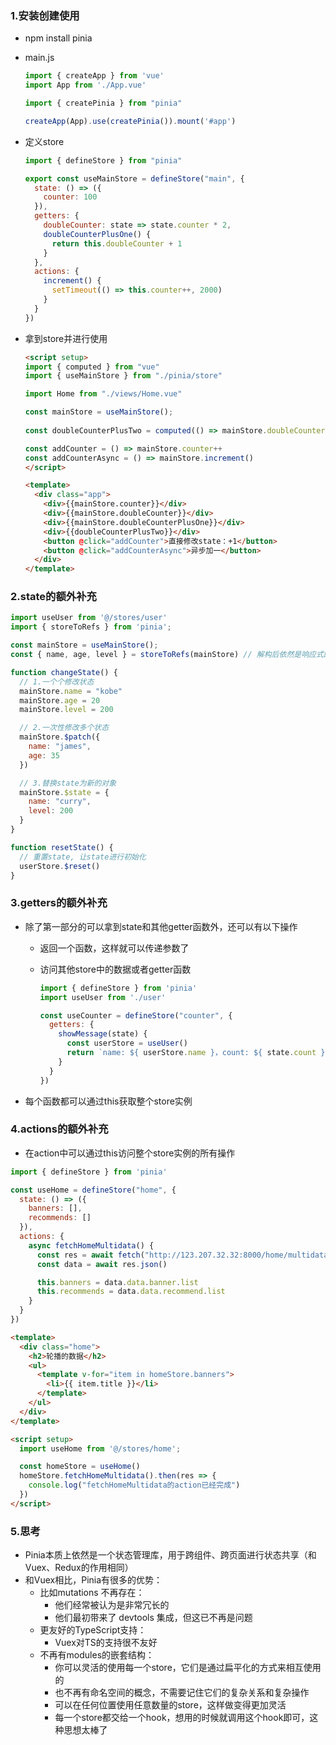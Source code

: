 ### 1.安装创建使用

- npm install pinia

- main.js

  ```js
  import { createApp } from 'vue'
  import App from './App.vue'
  
  import { createPinia } from "pinia"
  
  createApp(App).use(createPinia()).mount('#app')
  ```

- 定义store

  ```js
  import { defineStore } from "pinia"
  
  export const useMainStore = defineStore("main", {
    state: () => ({
      counter: 100
    }),
    getters: {
      doubleCounter: state => state.counter * 2,
      doubleCounterPlusOne() {
        return this.doubleCounter + 1
      }
    },
    actions: {
      increment() {
        setTimeout(() => this.counter++, 2000)
      }
    }
  })
  ```

- 拿到store并进行使用

  ```html
  <script setup>
  import { computed } from "vue"
  import { useMainStore } from "./pinia/store"
  
  import Home from "./views/Home.vue"
  
  const mainStore = useMainStore();
    
  const doubleCounterPlusTwo = computed(() => mainStore.doubleCounter + 2)
  
  const addCounter = () => mainStore.counter++
  const addCounterAsync = () => mainStore.increment()
  </script>
  
  <template>
    <div class="app">
      <div>{{mainStore.counter}}</div>
      <div>{{mainStore.doubleCounter}}</div>
      <div>{{mainStore.doubleCounterPlusOne}}</div>
      <div>{{doubleCounterPlusTwo}}</div>
      <button @click="addCounter">直接修改state：+1</button>
      <button @click="addCounterAsync">异步加一</button>
    </div>
  </template>
  ```

### 2.state的额外补充

```js
import useUser from '@/stores/user'
import { storeToRefs } from 'pinia';

const mainStore = useMainStore();
const { name, age, level } = storeToRefs(mainStore) // 解构后依然是响应式的

function changeState() {
  // 1.一个个修改状态
  mainStore.name = "kobe"
  mainStore.age = 20
  mainStore.level = 200

  // 2.一次性修改多个状态
  mainStore.$patch({
    name: "james",
    age: 35
  })

  // 3.替换state为新的对象
  mainStore.$state = {
    name: "curry",
    level: 200
  }
}

function resetState() {
  // 重置state, 让state进行初始化
  userStore.$reset()
}
```

### 3.getters的额外补充

- 除了第一部分的可以拿到state和其他getter函数外，还可以有以下操作

  - 返回一个函数，这样就可以传递参数了

  - 访问其他store中的数据或者getter函数

    ```js
    import { defineStore } from 'pinia'
    import useUser from './user'
    
    const useCounter = defineStore("counter", {
      getters: {
        showMessage(state) {
          const userStore = useUser()
          return `name: ${ userStore.name }，count: ${ state.count }`
        }
      }
    })
    ```

- 每个函数都可以通过this获取整个store实例

### 4.actions的额外补充

- 在action中可以通过this访问整个store实例的所有操作

```js
import { defineStore } from 'pinia'

const useHome = defineStore("home", {
  state: () => ({
    banners: [],
    recommends: []
  }),
  actions: {
    async fetchHomeMultidata() {
      const res = await fetch("http://123.207.32.32:8000/home/multidata")
      const data = await res.json()

      this.banners = data.data.banner.list
      this.recommends = data.data.recommend.list
    }
  }
})
```

```html
<template>
  <div class="home">
    <h2>轮播的数据</h2>
    <ul>
      <template v-for="item in homeStore.banners">
        <li>{{ item.title }}</li>
      </template>
    </ul>
  </div>
</template>

<script setup>
  import useHome from '@/stores/home';

  const homeStore = useHome()
  homeStore.fetchHomeMultidata().then(res => {
    console.log("fetchHomeMultidata的action已经完成")
  })
</script>
```

### 5.思考

- Pinia本质上依然是一个状态管理库，用于跨组件、跨页面进行状态共享（和Vuex、Redux的作用相同）
- 和Vuex相比，Pinia有很多的优势：
  - 比如mutations 不再存在：
    - 他们经常被认为是非常冗长的
    - 他们最初带来了 devtools 集成，但这已不再是问题
  - 更友好的TypeScript支持：
    - Vuex对TS的支持很不友好
  - 不再有modules的嵌套结构：
    - 你可以灵活的使用每一个store，它们是通过扁平化的方式来相互使用的
    - 也不再有命名空间的概念，不需要记住它们的复杂关系和复杂操作
    - 可以在任何位置使用任意数量的store，这样做变得更加灵活
    - 每一个store都交给一个hook，想用的时候就调用这个hook即可，这种思想太棒了